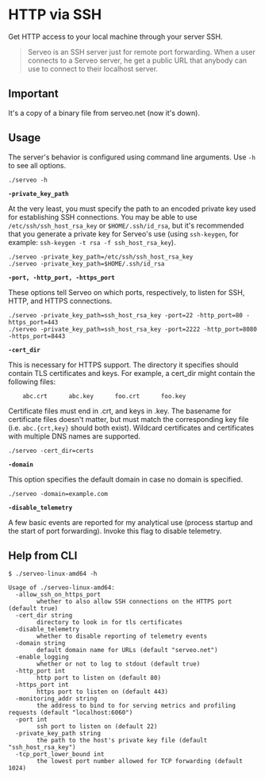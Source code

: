# HTTP via SSH
Get HTTP access to your local machine through your server SSH.

> Serveo is an SSH server just for remote port forwarding. When a user connects to a Serveo server, he get a public URL that anybody can use to connect to their localhost server.

## Important
It's a copy of a binary file from serveo.net (now it's down).

## Usage


The server's behavior is configured using command line arguments. Use `-h` to see all options.

```./serveo -h```

**`-private_key_path`**

At the very least, you must specify the path to an encoded private key used for establishing SSH connections. You may be able to use `/etc/ssh/ssh_host_rsa_key` or `$HOME/.ssh/id_rsa`, but it's recommended that you generate a private key for Serveo's use (using `ssh-keygen`, for example: `ssh-keygen -t rsa -f ssh_host_rsa_key`).

```
./serveo -private_key_path=/etc/ssh/ssh_host_rsa_key
./serveo -private_key_path=$HOME/.ssh/id_rsa
```

**`-port, -http_port, -https_port`**

These options tell Serveo on which ports, respectively, to listen for SSH, HTTP, and HTTPS connections.

```
./serveo -private_key_path=ssh_host_rsa_key -port=22 -http_port=80 -https_port=443
./serveo -private_key_path=ssh_host_rsa_key -port=2222 -http_port=8080 -https_port=8443
```

**`-cert_dir`**

This is necessary for HTTPS support. The directory it specifies should contain TLS certificates and keys. For example, a cert_dir might contain the following files:
```
    abc.crt      abc.key      foo.crt      foo.key
```

Certificate files must end in .crt, and keys in .key. The basename for certificate files doesn't matter, but must match the corresponding key file (i.e. `abc.{crt,key}` should both exist). Wildcard certificates and certificates with multiple DNS names are supported.

```
./serveo -cert_dir=certs
```

**`-domain`**

This option specifies the default domain in case no domain is specified.
```
./serveo -domain=example.com
```

**`-disable_telemetry`**

A few basic events are reported for my analytical use (process startup and the start of port forwarding). Invoke this flag to disable telemetry.

## Help from CLI

```
$ ./serveo-linux-amd64 -h

Usage of ./serveo-linux-amd64:
  -allow_ssh_on_https_port
        whether to also allow SSH connections on the HTTPS port (default true)
  -cert_dir string
        directory to look in for tls certificates
  -disable_telemetry
        whether to disable reporting of telemetry events
  -domain string
        default domain name for URLs (default "serveo.net")
  -enable_logging
        whether or not to log to stdout (default true)
  -http_port int
        http port to listen on (default 80)
  -https_port int
        https port to listen on (default 443)
  -monitoring_addr string
        the address to bind to for serving metrics and profiling requests (default "localhost:6060")
  -port int
        ssh port to listen on (default 22)
  -private_key_path string
        the path to the host's private key file (default "ssh_host_rsa_key")
  -tcp_port_lower_bound int
        the lowest port number allowed for TCP forwarding (default 1024)
```
